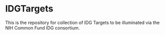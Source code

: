 # IDGTargets
This is the repository for collection of IDG Targets to be illuminated via the NIH Common Fund IDG consortium.

